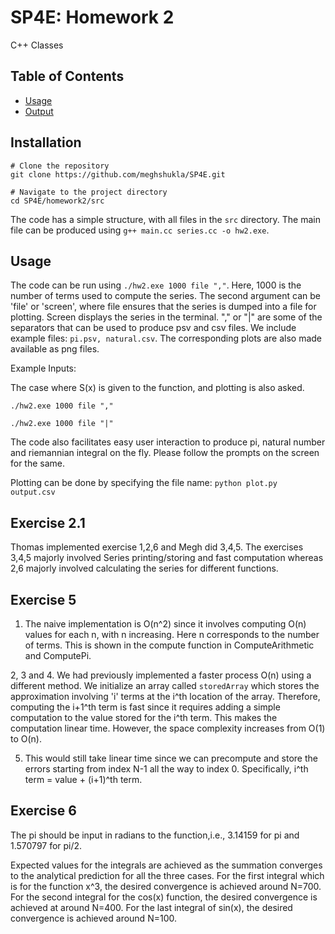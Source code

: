 # SP4E: Homework 2

C++ Classes

## Table of Contents

- [Usage](#usage)
- [Output](#output)


## Installation

```
# Clone the repository
git clone https://github.com/meghshukla/SP4E.git

# Navigate to the project directory
cd SP4E/homework2/src
```

The code has a simple structure, with all files in the ```src``` directory. The main file can be produced using ```g++ main.cc series.cc -o hw2.exe```.



## Usage

The code can be run using ```./hw2.exe 1000 file ","```. Here, 1000 is the number of terms used to compute the series. The second argument can be 'file' or 'screen', where file ensures that the series is dumped into a file for plotting. Screen displays the series in the terminal. "," or "|" are some of the separators that can be used to produce psv and csv files. We include example files: ```pi.psv, natural.csv```. The corresponding plots are also made available as png files.

Example Inputs:

The case where S(x) is given to the function, and plotting is also asked. 

```./hw2.exe 1000 file ","```

```./hw2.exe 1000 file "|"```

The code also facilitates easy user interaction to produce pi, natural number and riemannian integral on the fly. Please follow the prompts on the screen for the same.

Plotting can be done by specifying the file name: ```python plot.py output.csv```

## Exercise 2.1

Thomas implemented exercise 1,2,6 and Megh did 3,4,5. The exercises 3,4,5 majorly involved Series printing/storing and fast computation whereas 2,6 majorly involved calculating the series for different functions.

## Exercise 5

1. The naive implementation is O(n^2) since it involves computing O(n) values for each n, with n increasing. Here n corresponds to the number of terms. This is shown in the compute function in ComputeArithmetic and ComputePi.

2, 3 and 4. We had previously implemented a faster process O(n) using a different method. We initialize an array called ```storedArray``` which stores the approximation involving 'i' terms at the i^th location of the array. Therefore, computing the i+1^th term is fast since it requires adding a simple computation to the value stored for the i^th term. This makes the computation linear time. However, the space complexity increases from O(1) to O(n).

5. This would still take linear time since we can precompute and store the errors starting from index N-1 all the way to index 0. Specifically, i^th term = value + (i+1)^th term. 

## Exercise 6

The pi should be input in radians to the function,i.e., 3.14159 for pi and 1.570797 for pi/2.

Expected values for the integrals are achieved as the summation converges to the analytical prediction for all the three cases. For the first integral which is for the function x^3, the desired convergence is achieved around N=700. For the second integral for the cos(x) function, the desired convergence is achieved at around N=400. For the last integral of sin(x), the desired convergence is achieved around N=100.

